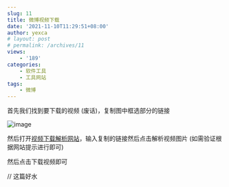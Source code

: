 ```yaml
---
slug: 11
title: 微博视频下载
date: '2021-11-10T11:29:51+08:00'
author: yexca
# layout: post
# permalink: /archives/11
views:
    - '189'
categories:
    - 软件工具
    - 工具网站
tags:
    - 微博
---
```


首先我们找到要下载的视频 (废话)，复制图中框选部分的链接

![image](https://jsd.cdn.zzko.cn/gh/yexca/picx-images-hosting@master/2021/11-微博/image.5c0pgzubl8.webp)

然后打开[视频下载解析网站](https://weibo.iiilab.com/)，输入复制的链接然后点击解析视频图片 (如需验证根据网站提示进行即可)

然后点击下载视频即可

// 这篇好水

